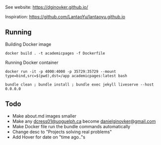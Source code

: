 See website: https://dginovker.github.io/

Inspiration: https://github.com/LantaoYu/lantaoyu.github.io

## Running

Building Docker image
```
docker build . -t academicpages -f Dockerfile
```

Running Docker container
```
docker run -it -p 4000:4000 -p 35729:35729 --mount type=bind,src=$(pwd),dst=/app academicpages:latest bash
```

```
bundle clean ; bundle install ; bundle exec jekyll liveserve --host 0.0.0.0
```

## Todo

* Make about.md images smaller
* Make any dcress01@uoguelph.ca become danielginovker@gmail.com
* Make Docker file run the bundle commands automatically
* Change desc to "Projects solving real problems"
* Add Hover for date on "time ago.."s